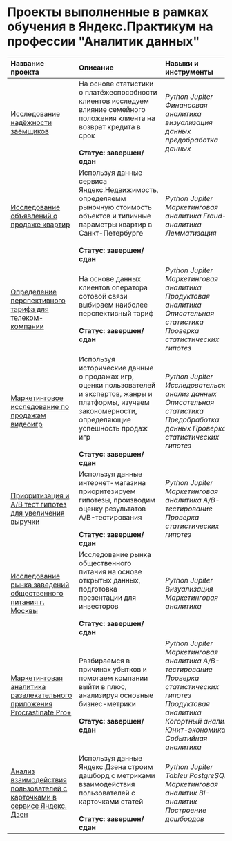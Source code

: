 # Проекты выполненные в рамках обучения в Яндекс.Практикум на профессии "Аналитик данных"

| Название проекта | Описание | Навыки и инструменты | Используемые библиотеки | 
| :---------------------- | :---------------------- | :---------------------- | :---------------------- |
| [Исследование надёжности заёмщиков](project_2_bank_data) | На основе статистики о платёжеспособности клиентов исследуем влияние семейного положения клиента на возврат кредита в срок<br><br>**Статус: завершен/сдан**| *Python Jupiter Финансовая аналитика визуализация данных предобработка данных* | *Pandas PyMystem3 seaborn matplotlib* |
| [Исследование объявлений о продаже квартир](project_3_reality_spb_analitics) | Используя данные сервиса Яндекс.Недвижимость, определяемм рыночную стоимость объектов и типичные параметры квартир в Санкт-Петербурге<br><br>**Статус: завершен/сдан**| *Python Jupiter Маркетинговая аналитика Fraud-аналитика Лемматизация* | *Pandas seaborn matplotlib* |
| [Определение перспективного тарифа для телеком-компании](project_4_telekom_best_tarif) | На основе данных клиентов оператора сотовой связи выбираем наиболее перспективный тариф<br><br>**Статус: завершен/сдан**| *Python Jupiter Маркетинговая аналитика Продуктовая аналитика Описательная статистика Проверка статистических гипотез* | *Pandas seaborn matplotlib scipy math* |
| [Маркетинговое исследование по продажам видеоигр](project_5_gamedev_analitics) | Используя исторические данные о продажах игр, оценки пользователей и экспертов, жанры и платформы, изучаем закономерности, определяющие успешность продаж игр<br><br>**Статус: завершен/сдан**| *Python Jupiter Исследовательский анализ данных Описательная статистика Предобработка данных Проверка статистических гипотез* | *Pandas seaborn numpy matplotlib scipy math* |
| [Приоритизация и A/B тест гипотез для увеличения выручки](project_6_ab_test_revenue_market) | Используя данные интернет-магазина приоритезируем гипотезы, производим оценку результатов A/B-тестирования<br><br>**Статус: завершен/сдан**| *Python Jupiter Маркетинговая аналитика A/B-тестирование Проверка статистических гипотез* | *Pandas seaborn numpy matplotlib scipy datetime* |
| [Исследование рынка заведений общественного питания г. Москвы](project_7_restaraunts_research) | Исследование рынка общественного питания на основе открытых данных, подготовка презентации для инвесторов<br><br>**Статус: завершен/сдан**| *Python Jupiter Визуализация Маркетинговая аналитика* | *Pandas seaborn numpy bs4 scipy requests plotly* |
| [Маркетинговая аналитика развлекательного приложения Procrastinate Pro+](project_8_users_app_behaviour) | Разбираемся в причинах убытков и помогаем компании выйти в плюс, анализируя основные бизнес-метрики<br><br>**Статус: завершен/сдан**| *Python Jupiter Маркетинговая аналитика A/B-тестирование Проверка статистических гипотез Продуктовая аналитика Когортный анализ Юнит-экономика Событийная аналитика* | *Pandas seaborn numpy datetime scipy statsmodels plotly* |
| [Анализ взаимодействия пользователей с карточками в сервисе Яндекс. Дзен](project_9_dashboard_creating) | Используя данные Яндекс.Дзена строим дашборд с метриками взаимодействия пользователей с карточками статей<br><br>**Статус: завершен/сдан**| *Python Jupiter Tableu PostgreSQL Маркетинговая аналитик BI-аналитик Построение дашбордов* | *sqlalchemy pandas dash* |
